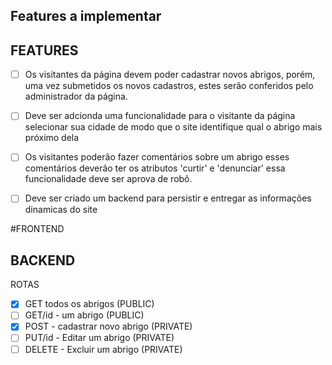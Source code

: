 ## Features a implementar 

 ## FEATURES ##
- [ ] Os visitantes da página devem poder cadastrar novos abrigos, porém, uma vez submetidos os novos cadastros, estes serão conferidos pelo administrador da página.
- [ ] Deve ser adcionda uma funcionalidade para o visitante da página selecionar sua cidade de modo que o site identifique qual o abrigo mais próximo dela
- [ ] Os visitantes poderão fazer comentários sobre um abrigo esses comentários deverão ter os atributos 'curtir' e 'denunciar' essa funcionalidade deve ser aprova de robô.
- [ ] Deve ser criado um backend para persistir e entregar as informações dinamicas do site


#FRONTEND

## BACKEND
ROTAS

- [x] GET todos os abrigos (PUBLIC)
- [ ] GET/id - um abrigo (PUBLIC)
- [x] POST - cadastrar novo abrigo (PRIVATE)
- [ ] PUT/id - Editar um abrigo (PRIVATE)
- [ ] DELETE - Excluir um abrigo (PRIVATE)